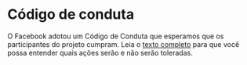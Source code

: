 # Código de conduta

O Facebook adotou um Código de Conduta que esperamos que os participantes do projeto cumpram.
Leia o [texto completo](https://code.facebook.com/pages/876921332402685/open-source-code-of-conduct)
para que você possa entender quais ações serão e não serão toleradas.